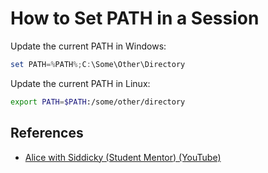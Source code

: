 # How to Set PATH in a Session

Update the current PATH in Windows:

```powershell
set PATH=%PATH%;C:\Some\Other\Directory
```

Update the current PATH in Linux:

```bash
export PATH=$PATH:/some/other/directory
```

## References

* [Alice with Siddicky (Student Mentor) (YouTube)](https://www.youtube.com/watch?v=Zma6Mk5bEI8)
